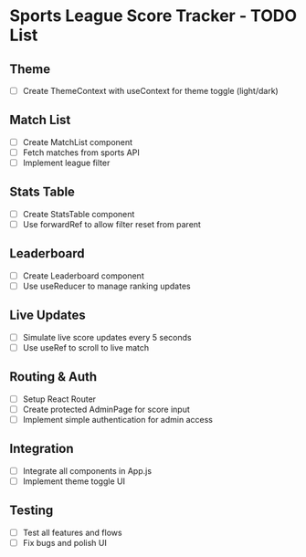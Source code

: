 # Sports League Score Tracker - TODO List

## Theme
- [ ] Create ThemeContext with useContext for theme toggle (light/dark)

## Match List
- [ ] Create MatchList component
- [ ] Fetch matches from sports API
- [ ] Implement league filter

## Stats Table
- [ ] Create StatsTable component
- [ ] Use forwardRef to allow filter reset from parent

## Leaderboard
- [ ] Create Leaderboard component
- [ ] Use useReducer to manage ranking updates

## Live Updates
- [ ] Simulate live score updates every 5 seconds
- [ ] Use useRef to scroll to live match

## Routing & Auth
- [ ] Setup React Router
- [ ] Create protected AdminPage for score input
- [ ] Implement simple authentication for admin access

## Integration
- [ ] Integrate all components in App.js
- [ ] Implement theme toggle UI

## Testing
- [ ] Test all features and flows
- [ ] Fix bugs and polish UI
